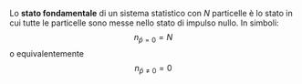 Lo **stato fondamentale** di un sistema statistico con $N$ particelle è lo stato in cui tutte le particelle sono messe nello stato di impulso nullo. In simboli:
$$n_{\bar{p}=0}=N$$
o equivalentemente
$$n_{\bar{p}\neq0}=0$$
